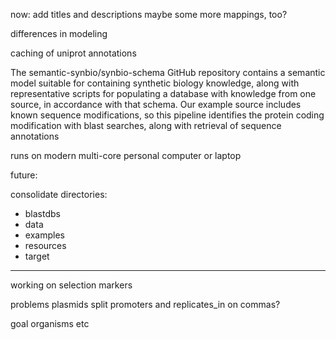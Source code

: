now:
add titles and descriptions
maybe some more mappings, too?


differences in modeling 

caching of uniprot annotations

The semantic-synbio/synbio-schema GitHub repository contains a semantic model suitable for containing synthetic biology knowledge, along with representative scripts for populating a database with knowledge from one source, in accordance with that schema. Our example source includes known sequence modifications, so this pipeline identifies the protein coding modification with blast searches, along with retrieval of sequence annotations

runs on modern multi-core personal computer or laptop

future:


consolidate directories:
- blastdbs
- data
- examples
- resources
- target

---

working on
    selection markers

problems
    plasmids
        split promoters	and replicates_in on commas?


goal
    organisms etc